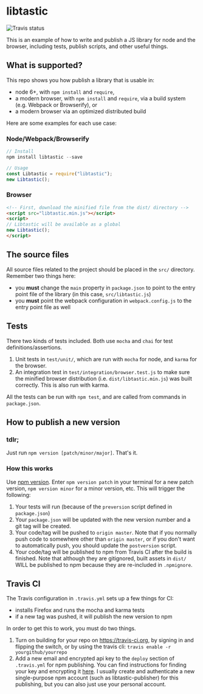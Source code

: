 # libtastic

![Travis status](https://travis-ci.org/k88hudson/libtastic.svg?branch=master)

This is an example of how to write and publish a JS library for node and the browser, including tests, publish scripts, and other useful things.

## What is supported?

This repo shows you how publish a library that is usable in:

- node 6+, with `npm install` and `require`,
- a modern browser, with `npm install` and `require`, via a build system (e.g. Webpack or Browserify), or
- a modern browser via an optimized distributed build

Here are some examples for each use case:

### Node/Webpack/Browserify
```js
// Install
npm install libtastic --save

// Usage
const Libtastic = require("libtastic");
new Libtastic();
```

### Browser
```html
<!-- First, download the minified file from the dist/ directory -->
<script src="libtastic.min.js"></script>
<script>
// Libtastic will be available as a global
new Libtastic();
</script>
```

## The source files

All source files related to the project should be placed in the `src/` directory. Remember two things here:

- you **must** change the `main` property in `package.json` to point to the entry point file of the library (in this case, `src/libtastic.js`)
- you **must** point the webpack configuration in `webpack.config.js` to the entry point file as well

## Tests

There two kinds of tests included. Both use `mocha` and `chai` for test definitions/assertions.

1. Unit tests in `test/unit/`, which are run with `mocha` for node, and `karma` for the browser.
2. An integration test in `test/integration/browser.test.js` to make sure the minified browser distribution (i.e. `dist/libtastic.min.js`) was built correctly. This is also run with karma.

All the tests can be run with `npm test`, and are called from commands in `package.json`.

## How to publish a new version

### tdlr;

Just run `npm version [patch/minor/major]`. That's it.

### How this works

Use [npm version](https://docs.npmjs.com/cli/version). Enter `npm version patch` in your terminal for a new patch version, `npm version minor` for a minor version, etc. This will trigger the following:

1. Your tests will run (because of the `preversion` script defined in `package.json`)
2. Your `package.json` will be updated with the new version number and a git tag will be created.
3. Your code/tag will be pushed to `origin master`.  Note that if you normally push code to somewhere other than `origin master`, or if you don't want to automatically push, you should update the `postversion` script.
4. Your code/tag will be published to npm from Travis CI after the build is finished. Note that although they are gitignored, built assets in `dist/` WILL be published to npm because they are re-included in `.npmignore`.

## Travis CI

The Travis configuration in `.travis.yml` sets up a few things for CI:

- installs Firefox and runs the mocha and karma tests
- if a new tag was pushed, it will publish the new version to npm

In order to get this to work, you must do two things.

1. Turn on building for your repo on https://travis-ci.org, by signing in and flipping the switch, or by using the travis cli: `travis enable -r yourgithub/yourrepo`
2. Add a new email and encrypted api key to the `deploy` section of `.travis.yml` for npm publishing. You can find instructions for finding your key and encrypting it [here](https://docs.travis-ci.com/user/deployment/npm/). I usually create and authenticate a new single-purpose npm account (such as libtastic-publisher) for this publishing, but you can also just use your personal account.
